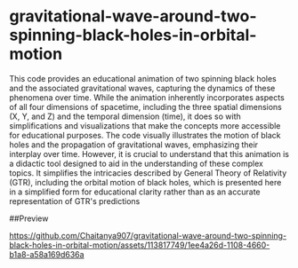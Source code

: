 # gravitational-wave-around-two-spinning-black-holes-in-orbital-motion

This code provides an educational animation of two spinning black holes and the associated gravitational waves, capturing the dynamics of these phenomena over time. While the animation inherently incorporates aspects of all four dimensions of spacetime, including the three spatial dimensions (X, Y, and Z) and the temporal dimension (time), it does so with simplifications and visualizations that make the concepts more accessible for educational purposes. The code visually illustrates the motion of black holes and the propagation of gravitational waves, emphasizing their interplay over time. However, it is crucial to understand that this animation is a didactic tool designed to aid in the understanding of these complex topics. It simplifies the intricacies described by General Theory of Relativity (GTR), including the orbital motion of black holes, which is presented here in a simplified form for educational clarity rather than as an accurate representation of GTR's predictions

##Preview


https://github.com/Chaitanya907/gravitational-wave-around-two-spinning-black-holes-in-orbital-motion/assets/113817749/1ee4a26d-1108-4660-b1a8-a58a169d636a

